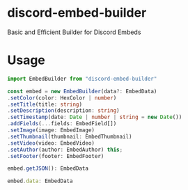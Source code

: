 # discord-embed-builder
Basic and Efficient Builder for Discord Embeds


# Usage
```ts
import EmbedBuilder from "discord-embed-builder"

const embed = new EmbedBuilder(data?: EmbedData)
.setColor(color: HexColor | number)
.setTitle(title: string)
.setDescription(description: string)
.setTimestamp(date: Date | number | string = new Date())
.addFields(...fields: EmbedField[])
.setImage(image: EmbedImage)
.setThumbnail(thumbnail: EmbedThumbnail)
.setVideo(video: EmbedVideo)
.setAuthor(author: EmbedAuthor) this;
.setFooter(footer: EmbedFooter)

embed.getJSON(): EmbedData

embed.data: EmbedData
```